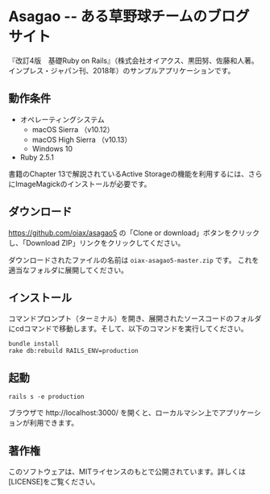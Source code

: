 Asagao -- ある草野球チームのブログサイト
========================================

『改訂4版　基礎Ruby on Rails』（株式会社オイアクス、黒田努、佐藤和人著。インプレス・ジャパン刊、2018年）のサンプルアプリケーションです。

動作条件
--------

* オペレーティングシステム
    * macOS Sierra （v10.12）
    * macOS High Sierra （v10.13）
    * Windows 10
* Ruby 2.5.1

書籍のChapter 13で解説されているActive Storageの機能を利用するには、さらにImageMagickのインストールが必要です。

ダウンロード
------------

https://github.com/oiax/asagao5 の「Clone or download」ボタンをクリックし、「Download ZIP」リンクをクリックしてください。

ダウンロードされたファイルの名前は `oiax-asagao5-master.zip` です。
これを適当なフォルダに展開してください。

インストール
------------

コマンドプロンプト（ターミナル）を開き、展開されたソースコードのフォルダにcdコマンドで移動します。そして、以下のコマンドを実行してください。

    bundle install
    rake db:rebuild RAILS_ENV=production

起動
----

    rails s -e production

ブラウザで http://localhost:3000/ を開くと、ローカルマシン上でアプリケーションが利用できます。

著作権
-----

このソフトウェアは、MITライセンスのもとで公開されています。詳しくは[LICENSE]をご覧ください。
